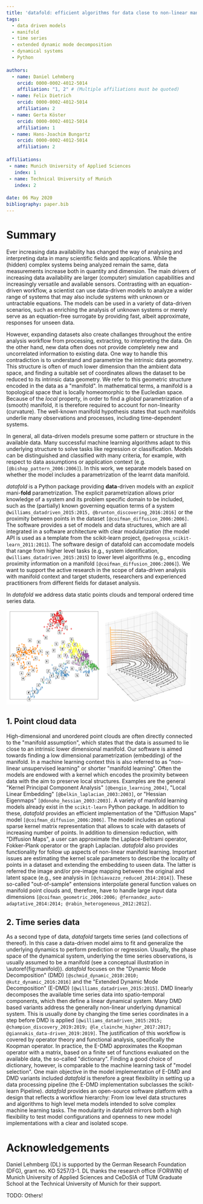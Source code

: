 ```yaml
---
title: 'datafold: efficient algorithms for data close to non-linear manifolds'
tags:
  - data driven models
  - manifold 
  - time series
  - extended dynamic mode decomposition 
  - dynamical systems
  - Python
 
authors:
  - name: Daniel Lehmberg
    orcid: 0000-0002-4012-5014
    affiliation: "1, 2" # (Multiple affiliations must be quoted)
  - name: Felix Dietrich
    orcid: 0000-0002-4012-5014
    affiliation: 2
  - name: Gerta Köster 
    orcid: 0000-0002-4012-5014
    affiliation: 1
  - name: Hans-Joachim Bungartz
    orcid: 0000-0002-4012-5014
    affiliation: 2
  
affiliations:
 - name: Munich University of Applied Sciences
   index: 1
 - name: Technical University of Munich
   index: 2

date: 06 May 2020
bibliography: paper.bib
---
```



# Summary

Ever increasing data availability has changed the way of analysing and interpreting data in many scientific fields and applications. While the (hidden) complex systems being analyzed remain the same, data measurements increase both in quantity and dimension. The main drivers of increasing data availability are larger (computer) simulation capabilities and increasingly versatile and available sensors. Contrasting with an equation-driven workflow, a scientist can use data-driven models to analyze a wider range of systems that may also include systems with unknown or untractable equations. The models can be used in a variety of data-driven scenarios, such as enriching the analysis of unknown systems or merely serve as an equation-free surrogate by providing fast, albeit approximate, responses for unseen data. 

However, expanding datasets also create challanges throughout the entire analysis workflow from processing, extracting, to interpreting the data. On the other hand, new data often does not provide completely new and uncorrelated information to existing data. One way to handle this contradiction is to understand and parametrize the intrinsic data geometry. This structure is often of much lower dimension than the ambient data space, and finding a suitable set of coordinates allows the dataset to be reduced to its intrinsic data geometry. We refer to this geometric structure encoded in the data as a "manifold". In mathematical terms, a manifold is a topological space that is locally homeomorphic to the Eucledian space. Because of the *local* property, in order to find a *global* parametrization of a (smooth) manifold, it is therefore required to account for non-linearity (curvature). The well-known manifold hypothesis states that such manifolds underlie many observations and processes, including time-dependent systems.

In general, all data-driven models presume some pattern or structure in the available data. Many successful machine learning algorithms adapt to this underlying structure to solve tasks like regression or classification. Models can be distinguished and classified with many criteria, for example, with respect to data assumptions or application context (e.g. `[@bishop_pattern_2006:2006]`). In this work, we separate models based on whether the model includes a parametrization of the learnt data manifold. 

*datafold* is a Python package providing **data**-driven models with an *explicit* mani-**fold** parametrization. The explicit parametrization allows prior knowledge of a system and its problem specific domain to be included, such as the (partially) known governing equation terms of a system `@williams_datadriven_2015:2015, @brunton_discovering_2016:2016]` or the proximity between points in the dataset `[@coifman_diffusion_2006:2006]`. The software provides a set of models and data structures, which are all integrated in a software architecture with clear modularization (the model API is used as a template from the scikit-learn project, `@pedregosa_scikit-learn_2011:2011`). The software design of datafold can accomodate models that range from higher level tasks (e.g., system identification, `@williams_datadriven_2015:2015`) to lower level algorithms (e.g., encoding proximity information on a manifold `[@coifman_diffusion_2006:2006]`). We want to support the active research in the scope of data-driven analysis with manifold context and target students, researchers and experienced practitioners from different fields for dataset analysis. 

In *datafold* we address data static points clouds and temporal ordered time series data.

![(Left) Point cloud of embedded hand written digits between 0 and 5. Each point has 64 dimensions with each dimension being a pixel of an an 8 x 8 image. (Right) Conceptual illustration of a three dimensional time series forming a phase space with geometrical structure. The time series start in the `(x,y)` plane and end in the `z`-axis \label{fig:manifold}](manifold_figure.png)

## 1. Point cloud data

High-dimensional and unordered point clouds are often directly connected to the "manifold assumption", which states that the data is assumed to lie close to an intrinsic lower dimensional manifold. Our software is aimed towards finding a low dimensional parametrization (embedding) of the manifold. In a machine learning context this is also referred to as "non-linear unsupervised learning" or shorter "manifold learning". Often the models are endowed with a kernel which encodes the proximity between data with the aim to preserve local structures. Examples are the general "Kernel Principal Component Analysis" `[@bengio_learning_2004]`, "Local Linear Embedding" `[@belkin_laplacian_2003:2003]`, or "Hessian Eigenmaps" `[@donoho_hessian_2003:2003]`. A variety of manifold learning models already exist in the `scikit-learn` Python package. In addition to these, *datafold* provides an efficient implementation of the "Diffusion Maps" model `[@coifman_diffusion_2006:2006]`. The model includes an optional sparse kernel matrix representation that allows to scale with datasets of increasing number of points. In addition to dimension reduction, with "Diffusion Maps", a user can approximate the Laplace-Beltrami operator, Fokker-Plank operator or the graph Laplacian. *datafold* also provides functionality for follow up aspects of non-linear manifold learning. Important issues are estimating the kernel scale parameters to describe the locality of points in a dataset and extending the embedding to useen data. The latter is referred the image and/or pre-image mapping between the original and latent space (e.g., see analysis in `[@chiavazzo_reduced_2014:2014]`). These so-called "out-of-sample" entensions interpolate general function values on manifold point clouds and, therefore, have to handle large input data dimensions `[@coifman_geometric_2006:2006; @fernandez_auto-adaptative_2014:2014; @rabin_heterogeneous_2012:2012]`.


## 2. Time series data

As a second type of data, *datafold* targets time series (and collections of thereof). In this case a data-driven model aims to fit and generalize the underlying dynamics to perform prediction or regression. Usually, the phase space of the dynamical system, underlying the time series observations, is usually assumed to be a manifold (see a conceptual illustration in \autoref{fig:manifold}). *datafold* focuses on the "Dynamic Mode Decomposition" (DMD) `[@schmid_dynamic_2010:2010; @kutz_dynamic_2016:2016]` and the "Extended Dynamic Mode Decomposition" (E-DMD) `[@williams_datadriven_2015:2015]`. DMD linearly decomposes the available time series data into spatio-temporal components, which then define a linear dynamical system. Many DMD based variants address the generally non-linear underlying dynamical system. This is usually done by changing the time series coordinates in a step before DMD is applied `[@williams_datadriven_2015:2015; @champion_discovery_2019:2019; @le_clainche_higher_2017:2017; @giannakis_data-driven_2019:2019]`. The justification of this workflow is covered by operator theory and functional analysis, specifically the Koopman operator. In practice, the E-DMD approximates the Koopman operator with a matrix, based on a finite set of functions evaluated on the available data, the so-called "dictionary". Finding a good choice of dictionary, however, is comparable to the machine learning task of "model selection". One main objective in the model implementation of E-DMD and DMD variants included *datafold* is therefore a great flexibility in setting up a data processing pipeline (the E-DMD implementation subclasses the scikit-learn Pipeline). *datafold* provides an open-source software platform with a design that reflects a workflow hierarchy: From low level data structures and algorithms to high level meta models intended to solve complex machine learning tasks. The modularity in datafold mirrors both a high flexibility to test model configurations and openness to new model implementations with a clear and isolated scope.


# Acknowledgements

Daniel Lehmberg (DL) is supported by the German Research Foundation (DFG), grant no. KO 5257/3-1. DL thanks the research office (FORWIN) of Munich University of Applied Sciences and CeDoSIA of TUM Graduate School at the Technical University of Munich for their support.

TODO: Others!


